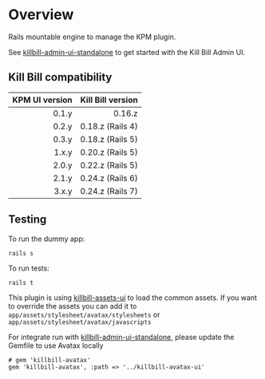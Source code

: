 Overview
========

Rails mountable engine to manage the KPM plugin.

See [killbill-admin-ui-standalone](https://github.com/killbill/killbill-admin-ui-standalone) to get started with the Kill Bill Admin UI.

Kill Bill compatibility
-----------------------

| KPM UI version | Kill Bill version |
|---------------:|------------------:|
|          0.1.y |            0.16.z |
|          0.2.y |  0.18.z (Rails 4) |
|          0.3.y |  0.18.z (Rails 5) |
|          1.x.y |  0.20.z (Rails 5) |
|          2.0.y |  0.22.z (Rails 5) |
|          2.1.y |  0.24.z (Rails 6) |
|          3.x.y |  0.24.z (Rails 7) |

Testing
-------

To run the dummy app:

```
rails s
```


To run tests:

```
rails t
```

This plugin is using [killbill-assets-ui](https://github.com/killbill/killbill-assets-ui) to load the common assets.
If you want to override the assets you can add it to ```app/assets/stylesheet/avatax/stylesheets``` or ```app/assets/stylesheet/avatax/javascripts```

For integrate run with [killbill-admin-ui-standalone](https://github.com/killbill/killbill-admin-ui-standalone), please update the Gemfile to use Avatax locally

```
# gem 'killbill-avatax'
gem 'killbill-avatax', :path => '../killbill-avatax-ui'
```
